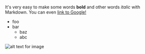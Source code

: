It's very easy to make some words **bold** and other words *italic* with Markdown. You can even [link to Google!](http://google.com)

* foo
* bar
	* baz
	* abc

![alt text for image](img/test.jpg "Optional title for image")
